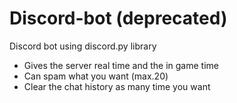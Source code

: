 # Discord-bot (deprecated)
Discord bot using discord.py library
- Gives the server real time and the in game time
- Can spam what you want (max.20)
- Clear the chat history as many time you want 

